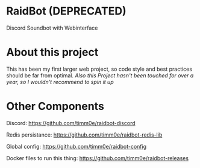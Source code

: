 
# RaidBot (DEPRECATED)
Discord Soundbot with Webinterface

# About this project
This has been my first larger web project, so code style and best practices should be far from optimal. 
*Also this Project hasn't been touched for over a year, so I wouldn't recommend to spin it up*

# Other Components
Discord:                        https://github.com/timm0e/raidbot-discord

Redis persistance:              https://github.com/timm0e/raidbot-redis-lib

Global config:                  https://github.com/timm0e/raidbot-config

Docker files to run this thing: https://github.com/timm0e/raidbot-releases
